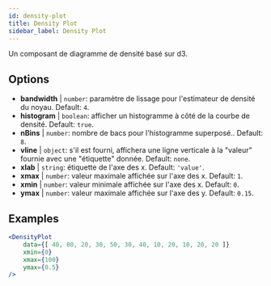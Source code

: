 ```yaml
---
id: density-plot
title: Density Plot
sidebar_label: Density Plot
---
```


Un composant de diagramme de densité basé sur d3.

## Options

* __bandwidth__ | `number`: paramètre de lissage pour l'estimateur de densité du noyau. Default: `4`.
* __histogram__ | `boolean`: afficher un histogramme à côté de la courbe de densité. Default: `true`.
* __nBins__ | `number`: nombre de bacs pour l'histogramme superposé.. Default: `8`.
* __vline__ | `object`: s'il est fourni, affichera une ligne verticale à la "valeur" fournie avec une "étiquette" donnée. Default: `none`.
* __xlab__ | `string`: étiquette de l'axe des x. Default: `'value'`.
* __xmax__ | `number`: valeur maximale affichée sur l'axe des x. Default: `1`.
* __xmin__ | `number`: valeur minimale affichée sur l'axe des x. Default: `0`.
* __ymax__ | `number`: valeur maximale affichée sur l'axe des y. Default: `0.15`.


## Examples

```jsx live
<DensityPlot
    data={[ 40, 80, 20, 30, 50, 30, 40, 10, 20, 10, 20, 20 ]}
    xmin={0}
    xmax={100}
    ymax={0.5}
/>
```

